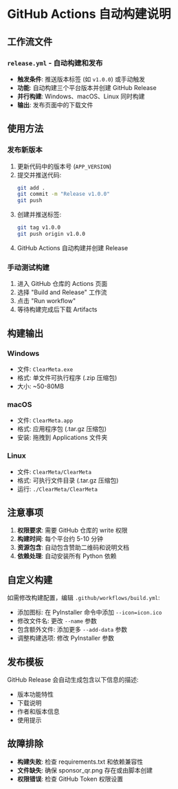 # GitHub Actions 自动构建说明

## 工作流文件

### `release.yml` - 自动构建和发布
- **触发条件**: 推送版本标签 (如 `v1.0.0`) 或手动触发
- **功能**: 自动构建三个平台版本并创建 GitHub Release
- **并行构建**: Windows、macOS、Linux 同时构建
- **输出**: 发布页面中的下载文件

## 使用方法

### 发布新版本
1. 更新代码中的版本号 (`APP_VERSION`)
2. 提交并推送代码:
   ```bash
   git add .
   git commit -m "Release v1.0.0"
   git push
   ```
3. 创建并推送标签:
   ```bash
   git tag v1.0.0
   git push origin v1.0.0
   ```
4. GitHub Actions 自动构建并创建 Release

### 手动测试构建
1. 进入 GitHub 仓库的 Actions 页面
2. 选择 "Build and Release" 工作流
3. 点击 "Run workflow"
4. 等待构建完成后下载 Artifacts

## 构建输出

### Windows
- 文件: `ClearMeta.exe`
- 格式: 单文件可执行程序 (.zip 压缩包)
- 大小: ~50-80MB

### macOS
- 文件: `ClearMeta.app`
- 格式: 应用程序包 (.tar.gz 压缩包)
- 安装: 拖拽到 Applications 文件夹

### Linux
- 文件: `ClearMeta/ClearMeta`
- 格式: 可执行文件目录 (.tar.gz 压缩包)
- 运行: `./ClearMeta/ClearMeta`

## 注意事项

1. **权限要求**: 需要 GitHub 仓库的 write 权限
2. **构建时间**: 每个平台约 5-10 分钟
3. **资源包含**: 自动包含赞助二维码和说明文档
4. **依赖处理**: 自动安装所有 Python 依赖

## 自定义构建

如需修改构建配置，编辑 `.github/workflows/build.yml`:

- 添加图标: 在 PyInstaller 命令中添加 `--icon=icon.ico`
- 修改文件名: 更改 `--name` 参数
- 包含额外文件: 添加更多 `--add-data` 参数
- 调整构建选项: 修改 PyInstaller 参数

## 发布模板

GitHub Release 会自动生成包含以下信息的描述:
- 版本功能特性
- 下载说明
- 作者和版本信息
- 使用提示

## 故障排除

- **构建失败**: 检查 requirements.txt 和依赖兼容性
- **文件缺失**: 确保 sponsor_qr.png 存在或由脚本创建
- **权限错误**: 检查 GitHub Token 权限设置
